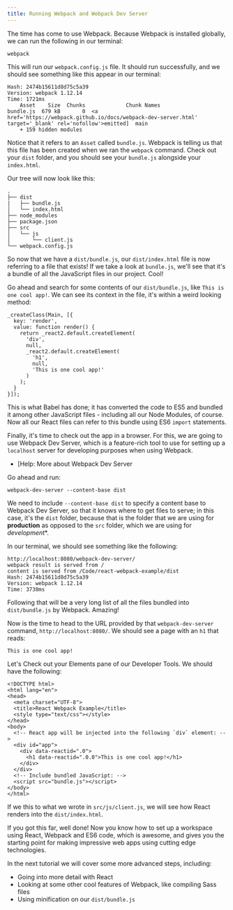 ```yaml
---
title: Running Webpack and Webpack Dev Server
---
```

The time has come to use Webpack. Because Webpack is installed globally, we can run the following in our terminal:

    webpack

This will run our `webpack.config.js` file. It should run successfully, and we should see something like this appear in our terminal:

    Hash: 2474b15611d8d75c5a39
    Version: webpack 1.12.14
    Time: 1721ms
        Asset    Size  Chunks             Chunk Names
    bundle.js  679 kB       0  <a href='https://webpack.github.io/docs/webpack-dev-server.html' target='_blank' rel='nofollow'>emitted]  main
        + 159 hidden modules

Notice that it refers to an `Asset` called `bundle.js`. Webpack is telling us that this file has been created when we ran the `webpack` command. Check out your `dist` folder, and you should see your `bundle.js` alongside your `index.html`.

Our tree will now look like this:

    .
    ├── dist
    |   ├── bundle.js
    │   └── index.html
    ├── node_modules
    ├── package.json
    ├── src
    │   └── js
    │       └── client.js
    └── webpack.config.js

So now that we have a `dist/bundle.js`, our `dist/index.html` file is now referring to a file that exists! If we take a look at `bundle.js`, we'll see that it's a bundle of all the JavaScript files in our project. Cool!

Go ahead and search for some contents of our `dist/bundle.js`, like `This is one cool app!`. We can see its context in the file, it's within a weird looking method:

    _createClass(Main, [{
      key: 'render',
      value: function render() {
        return _react2.default.createElement(
          'div',
          null,
          _react2.default.createElement(
            'h1',
            null,
            'This is one cool app!'
          )
        );
      }
    }]);

This is what Babel has done; it has converted the code to ES5 and bundled it among other JavaScript files - including all our Node Modules, of course. Now all our React files can refer to this bundle using ES6 `import` statements.

Finally, it's time to check out the app in a browser. For this, we are going to use Webpack Dev Server, which is a feature-rich tool to use for setting up a `localhost` server for developing purposes when using Webpack.

*   [Help: More about Webpack Dev Server</a>

Go ahead and run:

    webpack-dev-server --content-base dist

We need to include `--content-base dist` to specify a content base to Webpack Dev Server, so that it knows where to get files to serve; in this case, it's the `dist` folder, because that is the folder that we are using for **production** as opposed to the `src` folder, which we are using for *development**.

In our terminal, we should see something like the following:

    http://localhost:8080/webpack-dev-server/
    webpack result is served from /
    content is served from /Code/react-webpack-example/dist
    Hash: 2474b15611d8d75c5a39
    Version: webpack 1.12.14
    Time: 3738ms

Following that will be a very long list of all the files bundled into `dist/bundle.js` by Webpack. Amazing!

Now is the time to head to the URL provided by that `webpack-dev-server` command, `http://localhost:8080/`. We should see a page with an `h1` that reads:

    This is one cool app!

Let's Check out your Elements pane of our Developer Tools. We should have the following:

    <!DOCTYPE html>
    <html lang="en">
    <head>
      <meta charset="UTF-8">
      <title>React Webpack Example</title>
      <style type="text/css"></style>
    </head>
    <body>
      <!-- React app will be injected into the following `div` element: -->
      <div id="app">
        <div data-reactid=".0">
          <h1 data-reactid=".0.0">This is one cool app!</h1>
        </div>
      </div>
      <!-- Include bundled JavaScript: -->
      <script src="bundle.js"></script>
    </body>
    </html>

If we this to what we wrote in `src/js/client.js`, we will see how React renders into the `dist/index.html`.

If you got this far, well done! Now you know how to set up a workspace using React, Webpack and ES6 code, which is awesome, and gives you the starting point for making impressive web apps using cutting edge technologies.

In the next tutorial we will cover some more advanced steps, including:

*   Going into more detail with React
*   Looking at some other cool features of Webpack, like compiling Sass files
*   Using minification on our `dist/bundle.js`